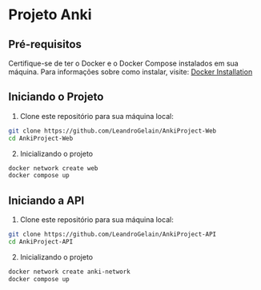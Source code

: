 # Projeto Anki

## Pré-requisitos

Certifique-se de ter o Docker e o Docker Compose instalados em sua máquina. Para informações sobre como instalar, visite: [Docker Installation](https://docs.docker.com/get-docker/)

## Iniciando o Projeto

1. Clone este repositório para sua máquina local:

```bash
git clone https://github.com/LeandroGelain/AnkiProject-Web
cd AnkiProject-Web
```

2. Inicializando o projeto

```bash
docker network create web
docker compose up
```

## Iniciando a API

1. Clone este repositório para sua máquina local:

```bash
git clone https://github.com/LeandroGelain/AnkiProject-API
cd AnkiProject-API
```

2. Inicializando o projeto

```bash
docker network create anki-network
docker compose up
```
